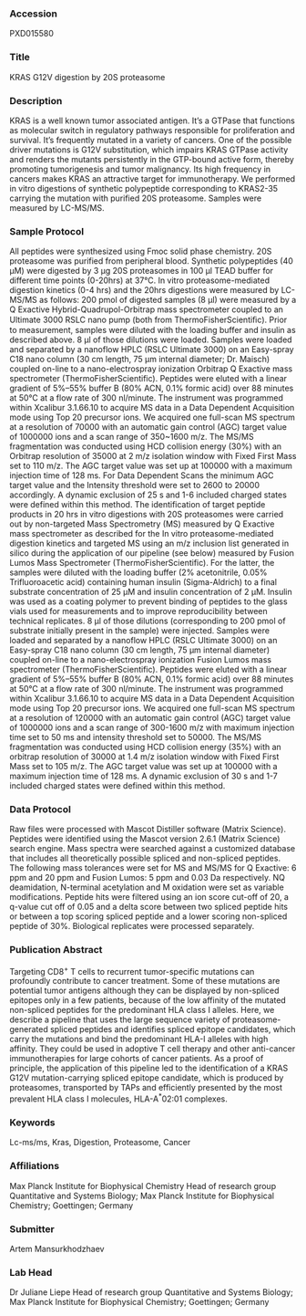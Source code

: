 ### Accession
PXD015580

### Title
KRAS G12V digestion by 20S proteasome

### Description
KRAS is a well known tumor associated antigen. It’s a GTPase that functions as molecular switch in regulatory pathways responsible for proliferation and survival. It’s frequently mutated in a variety of cancers. One of the possible driver mutations is G12V substitution, which impairs KRAS GTPase activity and renders the mutants persistently in the GTP-bound active form, thereby promoting tumorigenesis and tumor malignancy. Its high frequency in cancers makes KRAS an attractive target for immunotherapy. We performed in vitro digestions of synthetic polypeptide corresponding to KRAS2-35 carrying the mutation with purified 20S proteasome. Samples were measured by LC-MS/MS.

### Sample Protocol
All peptides were synthesized using Fmoc solid phase chemistry. 20S proteasome was purified from peripheral blood. Synthetic polypeptides (40 µM) were digested by 3 µg 20S proteasomes in 100 µl TEAD buffer for different time points (0-20hrs) at 37°C. In vitro proteasome-mediated digestion kinetics (0-4 hrs) and the 20hrs digestions were measured by LC-MS/MS as follows: 200 pmol of digested samples (8 µl) were measured by a Q Exactive Hybrid-Quadrupol-Orbitrap mass spectrometer coupled to an Ultimate 3000 RSLC nano pump (both from ThermoFisherScientiﬁc). Prior to measurement, samples were diluted with the loading buffer and insulin as described above. 8 µl of those dilutions were loaded. Samples were loaded and separated by a nanoflow HPLC (RSLC Ultimate 3000) on an Easy-spray C18 nano column (30 cm length, 75 µm internal diameter; Dr. Maisch) coupled on-line to a nano-electrospray ionization Orbitrap Q Exactive mass spectrometer (ThermoFisherScientific). Peptides were eluted with a linear gradient of 5%–55% buffer B (80% ACN, 0.1% formic acid) over 88 minutes at 50°C at a flow rate of 300 nl/minute. The instrument was programmed within Xcalibur 3.1.66.10 to acquire MS data in a Data Dependent Acquisition mode using Top 20 precursor ions. We acquired one full-scan MS spectrum at a resolution of 70000 with an automatic gain control (AGC) target value of 1000000 ions and a scan range of 350~1600 m/z. The MS/MS fragmentation was conducted using HCD collision energy (30%) with an Orbitrap resolution of 35000 at 2 m/z isolation window with Fixed First Mass set to 110 m/z. The AGC target value was set up at 100000 with a maximum injection time of 128 ms. For Data Dependent Scans the minimum AGC target value and the Intensity threshold were set to 2600 to 20000 accordingly. A dynamic exclusion of 25 s and 1-6 included charged states were defined within this method. The identification of target peptide products in 20 hrs in vitro digestions with 20S proteasomes were carried out by non-targeted Mass Spectrometry (MS) measured by Q Exactive mass spectrometer as described for the In vitro proteasome-mediated digestion kinetics and targeted MS using an m/z inclusion list generated in silico during the application of our pipeline (see below) measured by Fusion Lumos Mass Spectrometer (ThermoFisherScientific). For the latter, the samples were diluted with the loading buffer (2% acetonitrile, 0.05% Trifluoroacetic acid) containing human insulin (Sigma-Aldrich) to a final substrate concentration of 25 µM and insulin concentration of 2 µM. Insulin was used as a coating polymer to prevent binding of peptides to the glass vials used for measurements and to improve reproducibility between technical replicates. 8 µl of those dilutions (corresponding to 200 pmol of substrate initially present in the sample) were injected. Samples were loaded and separated by a nanoflow HPLC (RSLC Ultimate 3000) on an Easy-spray C18 nano column (30 cm length, 75 µm internal diameter) coupled on-line to a nano-electrospray ionization Fusion Lumos mass spectrometer (ThermoFisherScientific). Peptides were eluted with a linear gradient of 5%–55% buffer B (80% ACN, 0.1% formic acid) over 88 minutes at 50°C at a flow rate of 300 nl/minute. The instrument was programmed within Xcalibur 3.1.66.10 to acquire MS data in a Data Dependent Acquisition mode using Top 20 precursor ions. We acquired one full-scan MS spectrum at a resolution of 120000 with an automatic gain control (AGC) target value of 1000000 ions and a scan range of 300-1600 m/z with maximum injection time set to 50 ms and intensity threshold set to 50000. The MS/MS fragmentation was conducted using HCD collision energy (35%) with an orbitrap resolution of 30000 at 1.4 m/z isolation window with Fixed First Mass set to 105 m/z. The AGC target value was set up at 100000 with a maximum injection time of 128 ms. A dynamic exclusion of 30 s and 1-7 included charged states were defined within this method.

### Data Protocol
Raw files were processed with Mascot Distiller software (Matrix Science). Peptides were identified using the Mascot version 2.6.1 (Matrix Science) search engine. Mass spectra were searched against a customized database that includes all theoretically possible spliced and non-spliced peptides. The following mass tolerances were set for MS and MS/MS for Q Exactive: 6 ppm and 20 ppm and Fusion Lumos: 5 ppm and 0.03 Da respectively. NQ deamidation, N-terminal acetylation and M oxidation were set as variable modifications. Peptide hits were filtered using an ion score cut-off of 20, a q-value cut off of 0.05 and a delta score between two spliced peptide hits or between a top scoring spliced peptide and a lower scoring non-spliced peptide of 30%. Biological replicates were processed separately.

### Publication Abstract
Targeting CD8<sup>+</sup> T cells to recurrent tumor-specific mutations can profoundly contribute to cancer treatment. Some of these mutations are potential tumor antigens although they can be displayed by non-spliced epitopes only in a few patients, because of the low affinity of the mutated non-spliced peptides for the predominant HLA class I alleles. Here, we describe a pipeline that uses the large sequence variety of proteasome-generated spliced peptides and identifies spliced epitope candidates, which carry the mutations and bind the predominant HLA-I alleles with high affinity. They could be used in adoptive T cell therapy and other anti-cancer immunotherapies for large cohorts of cancer patients. As a proof of principle, the application of this pipeline led to the identification of a KRAS G12V mutation-carrying spliced epitope candidate, which is produced by proteasomes, transported by TAPs and efficiently presented by the most prevalent HLA class I molecules, HLA-A<sup>*</sup>02:01 complexes.

### Keywords
Lc-ms/ms, Kras, Digestion, Proteasome, Cancer

### Affiliations
Max Planck Institute for Biophysical Chemistry
Head of research group Quantitative and Systems Biology; Max Planck Institute for Biophysical Chemistry; Goettingen; Germany

### Submitter
Artem Mansurkhodzhaev

### Lab Head
Dr Juliane Liepe
Head of research group Quantitative and Systems Biology; Max Planck Institute for Biophysical Chemistry; Goettingen; Germany


